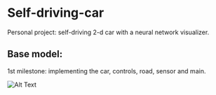 # Self-driving-car
Personal project: self-driving 2-d car with a neural network visualizer.

## Base model: 
1st milestone: implementing the car, controls, road, sensor and main.

![Alt Text](https://giphy.com/gifs/trLux3AH5ZTtDYkSAW.gif)

